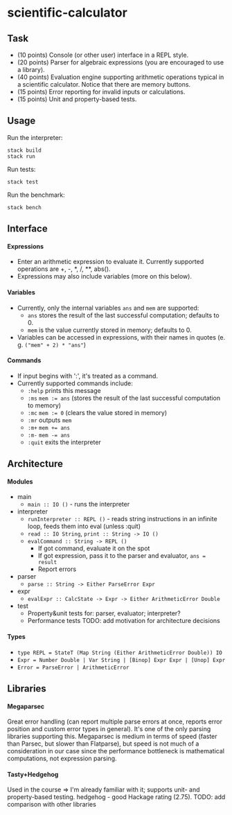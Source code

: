 # scientific-calculator


## Task

- (10 points) Console (or other user) interface in a REPL style.
- (20 points) Parser for algebraic expressions (you are encouraged to use a library).
- (40 points) Evaluation engine supporting arithmetic operations typical in a scientific calculator. Notice that there are memory buttons.
- (15 points) Error reporting for invalid inputs or calculations.
- (15 points) Unit and property-based tests.

## Usage

Run the interpreter:
```shell
stack build
stack run
```
Run tests:
```shell
stack test
```
Run the benchmark:
```shell
stack bench
```

## Interface

#### Expressions
- Enter an arithmetic expression to evaluate it. Currently supported operations are +, -, \*, /, \*\*, abs().
- Expressions may also include variables (more on this below).

#### Variables
- Currently, only the internal variables `ans` and `mem` are supported:
    - `ans` stores the result of the last successful computation; defaults to 0.
    - `mem` is the value currently stored in memory; defaults to 0.
- Variables can be accessed in expressions, with their names in quotes (e. g. `("mem" + 2) * "ans"`)

#### Commands
- If input begins with ':', it's treated as a command.
- Currently supported commands include:
    - `:help`   prints this message
    - `:ms`     `mem := ans` (stores the result of the last successful computation to memory)
    - `:mc`     `mem := 0` (clears the value stored in memory)
    - `:mr`     outputs `mem`
    - `:m+`     `mem += ans`
    - `:m-`     `mem -= ans`
    - `:quit`   exits the interpreter

## Architecture

#### Modules
- main
    - `main :: IO ()` - runs the interpreter
- interpreter
    - `runInterpreter :: REPL ()` - reads string instructions in an infinite loop, feeds them into eval (unless :quit)
    - `read :: IO String`, `print :: String -> IO ()`
    - `evalCommand :: String -> REPL ()`
        - If got command, evaluate it on the spot
        - If got expression, pass it to the parser and evaluator, `ans = result`
        - Report errors
- parser
    - `parse :: String -> Either ParseError Expr`
- expr
    - `evalExpr :: CalcState -> Expr -> Either ArithmeticError Double`
- test
    - Property&unit tests for: parser, evaluator; interpreter?
    - Performance tests
      TODO: add motivation for architecture decisions

#### Types
- `type REPL = StateT (Map String (Either ArithmeticError Double)) IO`
- `Expr = Number Double | Var String | [Binop] Expr Expr | [Unop] Expr`
- `Error = ParseError | ArithmeticError`

## Libraries

#### Megaparsec

Great error handling (can report multiple parse errors at once, reports error position and custom error types in general). It's one of the only parsing libraries supporting this.
Megaparsec is medium in terms of speed (faster than Parsec, but slower than Flatparse), but speed is not much of a consideration in our case since the performance bottleneck is mathematical computations, not expression parsing.

#### Tasty+Hedgehog

Used in the course => I'm already familiar with it; supports unit- and property-based testing.
hedgehog - good Hackage rating (2.75).
TODO: add comparison with other libraries
